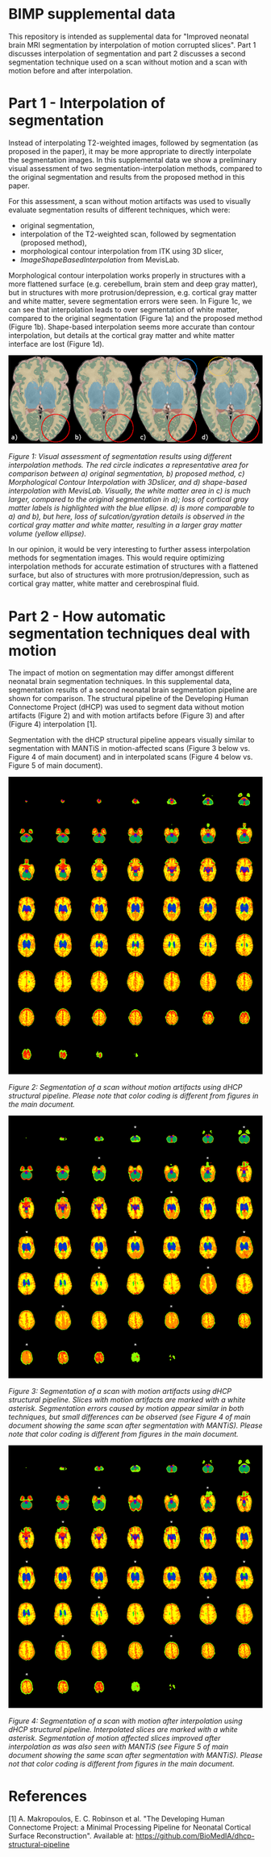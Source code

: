 # BIMP supplemental data

This repository is intended as supplemental data for "Improved neonatal brain MRI segmentation by interpolation of motion corrupted slices". Part 1 discusses interpolation of segmentation and part 2 discusses a second segmentation technique used on a scan without motion and a scan with motion before and after interpolation.

# Part 1 - Interpolation of segmentation
Instead of interpolating T2-weighted images, followed by segmentation (as proposed in the paper), it may be more appropriate to directly interpolate the segmentation images. In this supplemental data we show a preliminary visual assessment of two segmentation-interpolation methods, compared to the original segmentation and results from the proposed method in this paper. 

For this assessment, a scan without motion artifacts was used to visually evaluate segmentation results of different techniques, which were:
- original segmentation,
- interpolation of the T2-weighted scan, followed by segmentation (proposed method),
- morphological contour interpolation from ITK using 3D slicer,
- _ImageShapeBasedInterpolation_ from MevisLab.

Morphological contour interpolation works properly in structures with a more flattened surface (e.g. cerebellum, brain stem and deep gray matter), but in structures with more protrusion/depression, e.g. cortical gray matter and white matter, severe segmentation errors were seen. In Figure 1c, we can see that interpolation leads to over segmentation of white matter, compared to the original segmentation (Figure 1a) and the proposed method (Figure 1b). Shape-based interpolation seems more accurate than contour interpolation, but details at the cortical gray matter and white matter interface are lost (Figure 1d).
  
![Segmentation Interpolation](SegmentationInterpolation.PNG)

_Figure 1: Visual assessment of segmentation results using different interpolation methods. The red circle indicates a representative area for comparison between a) original segmentation, b) proposed method, c) Morphological Contour Interpolation with 3Dslicer, and d) shape-based interpolation with MevisLab. Visually, the white matter area in c) is much larger, compared to the original segmentation in a); loss of cortical gray matter labels is highlighted with the blue ellipse. d) is more comparable to a) and b), but here, loss of sulcation/gyration details is observed in the cortical gray matter and white matter, resulting in a larger gray matter volume (yellow ellipse)._

In our opinion, it would be very interesting to further assess interpolation methods for segmentation images. This would require optimizing interpolation methods for accurate estimation of structures with a flattened surface, but also of structures with more protrusion/depression, such as cortical gray matter, white matter and cerebrospinal fluid.

# Part 2 - How automatic segmentation techniques deal with motion
The impact of motion on segmentation may differ amongst different neonatal brain segmentation techniques. In this supplemental data, segmentation results of a second neonatal brain segmentation pipeline are shown for comparison. The structural pipeline of the Developing Human Connectome Project (dHCP) was used to segment data without motion artifacts (Figure 2) and with motion artifacts before (Figure 3) and after (Figure 4) interpolation [1].

Segmentation with the dHCP structural pipeline appears visually similar to segmentation with MANTiS in motion-affected scans (Figure 3 below vs. Figure 4 of main document) and in interpolated scans (Figure 4 below vs. Figure 5 of main document).

![dHCPpipeline_nomotion](dHCPpipeline_nomotion.png)

_Figure 2: Segmentation of a scan without motion artifacts using dHCP structural pipeline. Please note that color coding is different from figures in the main document._

![dHCPpipeline_motion](dHCPpipeline_motion.png)

_Figure 3: Segmentation of a scan with motion artifacts using dHCP structural pipeline. Slices with motion artifacts are marked with a white asterisk. Segmentation errors caused by motion appear similar in both techniques, but small differences can be observed (see Figure 4 of main document showing the same scan after segmentation with MANTiS). Please note that color coding is different from figures in the main document._

![dHCPpipeline_interp](dHCPpipeline_interp.png)

_Figure 4: Segmentation of a scan with motion after interpolation using dHCP structural pipeline. Interpolated slices are marked with a white asterisk. Segmentation of motion affected slices improved after interpolation as was also seen with MANTiS (see Figure 5 of main document showing the same scan after segmentation with MANTiS). Please not that color coding is different from figures in the main document._

# References
[1] A. Makropoulos, E. C. Robinson et al. "The Developing Human Connectome Project: a Minimal Processing Pipeline for Neonatal Cortical Surface Reconstruction". Available at: https://github.com/BioMedIA/dhcp-structural-pipeline
